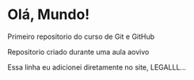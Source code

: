 # Olá, Mundo!
 Primeiro repositorio do curso de Git e GitHub

 Repositorio criado durante uma aula aovivo
 
 Essa linha eu adicionei diretamente no site, LEGALLL...
